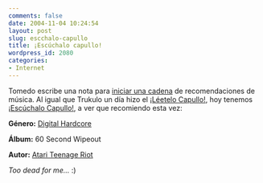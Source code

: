 ```yaml
---
comments: false
date: 2004-11-04 10:24:54
layout: post
slug: escchalo-capullo
title: ¡Escúchalo capullo!
wordpress_id: 2080
categories:
- Internet
---
```


Tomedo escribe una nota para [iniciar una cadena](http://www.tomedo.net/escuchalo_capullo) de recomendaciones de música. Al igual que Trukulo un día hizo el [¡Léetelo Capullo!](http://mercurio.homeip.net/blog/8), hoy tenemos [¡Escúchalo Capullo!](http://www.tomedo.net/escuchalo_capullo), a ver que recomiendo esta vez:





**Género:** [Digital Hardcore](http://en.wikipedia.org/wiki/Digital_hardcore)  

  

**Álbum:** 60 Second Wipeout  

  

**Autor:** [Atari Teenage Riot](http://en.wikipedia.org/wiki/Atari_Teenage_Riot)





_Too dead for me…_ :)




 
